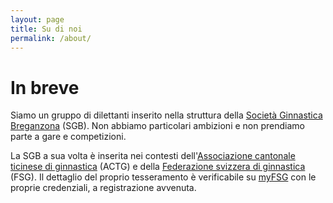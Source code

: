```yaml
---
layout: page
title: Su di noi
permalink: /about/
---
```

[sgb]: https://www.sgbreganzona.ch/ "Società Ginnastica Breganzona"
[actg]: https://www.actg.ch/ "Associazione cantonale ticinese di ginnastica"
[fsg]: https://www.stv-fsg.ch/ "Federazione svizzera di ginnastica"
[myfsg]: https://my.stv-fsg.ch/ "myFSG"

# In breve #

Siamo un gruppo di dilettanti inserito nella struttura della [Società Ginnastica Breganzona][sgb] (SGB). Non abbiamo particolari ambizioni e non prendiamo parte a gare e competizioni.

La SGB a sua volta è inserita nei contesti dell'[Associazione cantonale ticinese di ginnastica][actg] (ACTG) e della [Federazione svizzera di ginnastica][fsg] (FSG). Il dettaglio del proprio tesseramento è verificabile su [myFSG][myfsg] con le proprie credenziali, a registrazione avvenuta.